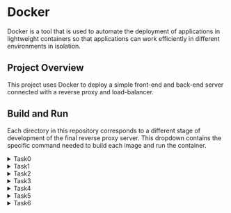 # Docker
Docker is a tool that is used to automate the deployment of applications in lightweight containers so that applications can work efficiently in different environments in isolation. <br>
## Project Overview
This project uses Docker to deploy a simple front-end and back-end server connected with a reverse proxy and load-balancer.<br> 

## Build and Run
<p>Each directory in this repository corresponds to a different stage of development of the final reverse proxy server. This dropdown contains the specific command needed to build each image and run the container.</p>
<details>
  <summary>Task0</summary>
  <h5>Build</h5>

```
  docker build -f ./Dockerfile -t softy-pinko:task0 .
```

  <h5>Run</h5>

```
  docker run -it --rm --name softy-pinko-task0 softy-pinko:task0
```

</details>
<details>
  <summary>Task1</summary>
  <h5>Build</h5>

```
docker build -f ./Dockerfile -t softy-pinko:task1 .
```

  <h5>Run</h5>

```
docker run -p 5252:5252 -it --rm --name softy-pinko-task1 softy-pinko:task1
```
<h5>Check localhost:5252/api/hello</h5>

<a>http://localhost:5252/api/hello</a><br>

</details>
<details>
  <summary>Task2</summary>
  <h5>Build</h5>

```
docker build -f ./front-end/Dockerfile -t softy-pinko-front-end:task2 ./front-end
```

  <h5>Run</h5>

```
docker run -p 9000:9000 -it --rm --name softy-pinko-front-end-task2 softy-pinko-front-end:task2
```
<h5>Check localhost:9000</h5>

<a>http://localhost:9000</a><br>
</details>
<details>
  <summary>Task3</summary>
  <h5>Build Back End</h5>

```
  docker build -f ./back-end/Dockerfile -t softy-pinko-back-end:task3 ./back-end
```

  <h5>Run Back End</h5>

```
  docker run -p 5252:5252 -d -it --rm --name softy-pinko-back-end-task3 softy-pinko-back-end:task3
```
<h5>Check localhost:5252/api/hello</h5>

<a>http://localhost:5252/api/hello</a><br>

  <h5>Build Front End</h5>

```
  docker build -f ./front-end/Dockerfile -t softy-pinko-front-end:task3 ./front-end
```

  <h5>Run Front End</h5>

```
  docker run -p 9000:9000 -it --rm --name softy-pinko-front-end-task3 softy-pinko-front-end:task3
```
<h5>Check localhost:9000</h5>

<a>http://localhost:9000</a><br>
</details>

<details><summary>Task4</summary>
    <h5>Build</h5>

```
  docker-compose build
```

  <h5>Run</h5>

```
  docker-compose up
```
<h5>Check localhost:9000</h5>

<a>http://localhost:9000</a><br>
<h5>Check localhost:5252/api/hello</h5>

<a>http://localhost:5252/api/hello</a><br>
</details>

<details><summary>Task5</summary>
    <h5>Build</h5>

```
  docker-compose build
```

  <h5>Run</h5>

```
  docker-compose up
```
<h5>Check localhost:80</h5>

<a>http://localhost:80</a><br>
</details>

<details><summary>Task6</summary>
    <h5>Build</h5>

```
  docker-compose build
```

  <h5>Run</h5>

```
  docker-compose up --scale back-end=2
```
<h5>Check localhost:80</h5>

<a>http://localhost:80</a><br>
</details>
